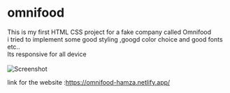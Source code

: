 # omnifood
This is my first HTML CSS project for a fake company called Omnifood </br> 
i tried to implement some good styling ,googd color choice and good fonts etc..</br>
Its responsive for all device
</br>
</br>
![Screenshot](OMNIFOOD.png)</br>

link for the website :https://omnifood-hamza.netlify.app/
